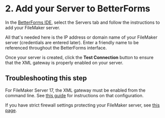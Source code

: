 # 2. Add your Server to BetterForms

In the [BetterForms IDE](https://app.fmbetterforms.com/#/servers), select the Servers tab and follow the instructions to add your FileMaker server.

All that's needed here is the IP address or domain name of your FileMaker server \(credentials are entered later\). Enter a friendly name to be referenced throughout the BetterForms interface.

Once your server is created, click the **Test Connection** button to ensure that the XML gateway is properly enabled on your server.

## Troubleshooting this step

For FileMaker Server 17, the XML gateway must be enabled from the command line. See [this guide](http://docs.360works.com/index.php/Enable_XML_FileMaker_17) for instructions on that configuration.

If you have strict firewall settings protecting your FileMaker server, see [this page](../../security/security.md).

